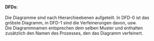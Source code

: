 #### DFDs:
Die Diagramme sind nach Hierarchieebenen aufgeteilt. In DFD-0 ist das gröbste Diagramm, in DFD-1 sind die Verfeinerungen davon, usw.  
Die Diagrammnamen entsprechen dem selben Muster und enthalten zusätzlich den Namen des Prozesses, den das Diagramm verfeinert.
